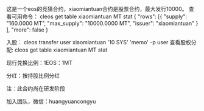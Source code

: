 这是一个eos的竞猜合约，xiaomiantuan合约是股票合约，最大发行10000。
查看可用命令：
cleos get table xiaomiantuan MT stat
{
  "rows": [{
      "supply": "160.0000 MT",
      "max_supply": "10000.0000 MT",
      "issuer": "xiaomiantuan"
    }
  ],
  "more": false
}

入股：
cleos transfer user xiaomiantuan '10 SYS' 'memo' -p user
查看股权分配:
cleos get table xiaomiantuan MT stat

现行兑换比例：1EOS：1MT

分红：按持股比例分红

注：此合约尚在研发阶段

加入团队，微信：huangyuancongyu
